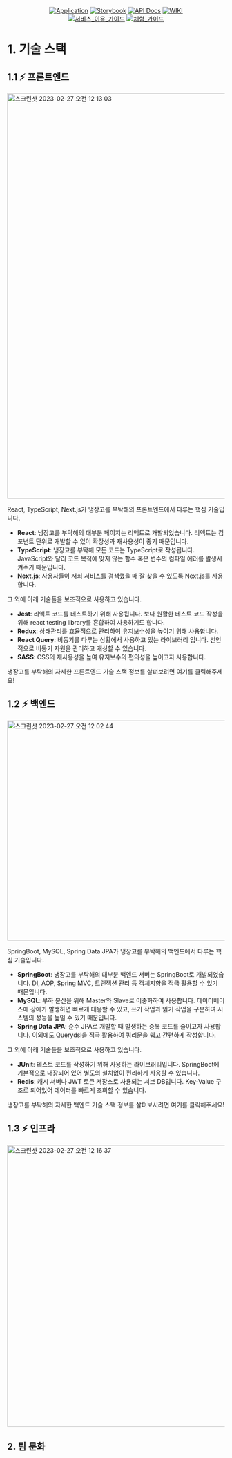 <div align=center>

[![Application](http://img.shields.io/badge/Application-F46A54?style=flat&logo=github&logoColor=white&link=)]()
[![Storybook](http://img.shields.io/badge/Storybook-FF4785?style=flat&logo=Storybook&logoColor=white&link=h)]()
[![API Docs](http://img.shields.io/badge/-API%20Docs-important?style=flat&logo=dev.to&logoColor=white&link=)]()
[![WIKI](http://img.shields.io/badge/-GitHub%20WiKi-395FC1?style=flat&logo=GitHub&logoColor=white&link=)]()
<br>
[![서비스_이용_가이드](http://img.shields.io/badge/-서비스_이용_가이드-81B441?style=flat&logo=Pinboard&logoColor=white&link=)]()
[![체험_가이드](http://img.shields.io/badge/-체험_가이드-6F53F3?style=flat&logo=Lemmy&logoColor=white&link=)]()

</div>

# 1. 기술 스택

## 1.1 ⚡️ 프론트엔드

<img width="940" alt="스크린샷 2023-02-27 오전 12 13 03" src="https://user-images.githubusercontent.com/78461009/221419907-607bc152-9e3b-4b4d-a4a2-2416c8796c1a.png">

React, TypeScript, Next.js가 냉장고를 부탁해의 프론트엔드에서 다루는 핵심 기술입니다.

- **React**: 냉장고를 부탁해의 대부분 페이지는 리액트로 개발되었습니다. 리액트는 컴포넌트 단위로 개발할 수 있어 확장성과 재사용성이 좋기 때문입니다.
- **TypeScript**: 냉장고를 부탁해 모든 코드는 TypeScript로 작성됩니다. JavaScript와 달리 코드 목적에 맞지 않는 함수 혹은 변수의 컴파일 에러를 발생시켜주기 때문입니다.
- **Next.js**: 사용자들이 저희 서비스를 검색했을 때 잘 찾을 수 있도록 Next.js를 사용합니다.

그 외에 아래 기술들을 보조적으로 사용하고 있습니다.

- **Jest**: 리액트 코드를 테스트하기 위해 사용됩니다. 보다 원활한 테스트 코드 작성을 위해 react testing library를 혼합하여 사용하기도 합니다.
- **Redux**: 상태관리를 효율적으로 관리하여 유지보수성을 높이기 위해 사용합니다.
- **React Query**: 비동기를 다루는 상황에서 사용하고 있는 라이브러리 입니다. 선언적으로 비동기 자원을 관리하고 캐싱할 수 있습니다.
- **SASS**: CSS의 재사용성을 높여 유지보수의 편의성을 높이고자 사용합니다.

냉장고를 부탁해의 자세한 프론트엔드 기술 스택 정보를 살펴보려면 여기를 클릭해주세요!

## 1.2 ⚡️ 백엔드

<img width="510" alt="스크린샷 2023-02-27 오전 12 02 44" src="https://user-images.githubusercontent.com/78461009/221419923-ec7f5cb4-d5e0-4b6e-abe9-d2ed448a0822.png">

SpringBoot, MySQL, Spring Data JPA가 냉장고를 부탁해의 백엔드에서 다루는 핵심 기술입니다.

- **SpringBoot**: 냉장고를 부탁해의 대부분 백엔드 서버는 SpringBoot로 개발되었습니다. DI, AOP, Spring MVC, 트랜잭션 관리 등 객체지향을 적극 활용할 수 있기 때문입니다.
- **MySQL**: 부하 분산을 위해 Master와 Slave로 이중화하여 사용합니다. 데이터베이스에 장애가 발생하면 빠르게 대응할 수 있고, 쓰기 작업과 읽기 작업을 구분하여 시스템의 성능을 높일 수 있기 때문입니다.
- **Spring Data JPA**: 순수 JPA로 개발할 때 발생하는 중복 코드를 줄이고자 사용합니다. 이외에도 Querydsl을 적극 활용하여 쿼리문을 쉽고 간편하게 작성합니다.

그 외에 아래 기술들을 보조적으로 사용하고 있습니다.

- **JUnit**: 테스트 코드를 작성하기 위해 사용하는 라이브러리입니다. SpringBoot에 기본적으로 내장되어 있어 별도의 설치없이 편리하게 사용할 수 있습니다.
- **Redis**: 캐시 서버나 JWT 토큰 저장소로 사용되는 서브 DB입니다. Key-Value 구조로 되어있어 데이터를 빠르게 조회할 수 있습니다.

냉장고를 부탁해의 자세한 백엔드 기술 스택 정보를 살펴보시려면 여기를 클릭해주세요!

## 1.3 ⚡️ 인프라

<img width="653" alt="스크린샷 2023-02-27 오전 12 16 37" src="https://user-images.githubusercontent.com/78461009/221419954-bd2b4174-c1c3-44cc-9a66-d537cd6099e6.png">

## 2. 팀 문화
